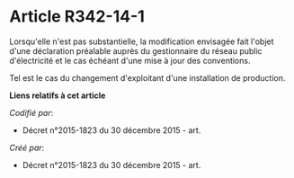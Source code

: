 # Article R342-14-1

Lorsqu'elle n'est pas substantielle, la modification envisagée fait l'objet d'une déclaration préalable auprès du
gestionnaire du réseau public d'électricité et le cas échéant d'une mise à jour des conventions.

Tel est le cas du changement d'exploitant d'une installation de production.

**Liens relatifs à cet article**

_Codifié par_:

  - Décret n°2015-1823 du 30 décembre 2015 - art.

_Créé par_:

  - Décret n°2015-1823 du 30 décembre 2015 - art.
